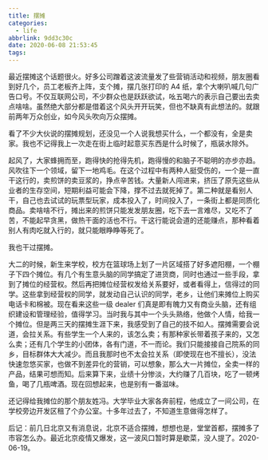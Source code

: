 ```yaml
---
title: 摆摊
categories:
  - life
abbrlink: 9dd3c30c
date: 2020-06-08 21:53:45
tags:
---
```


最近摆摊这个话题很火。好多公司蹭着这波流量发了些营销活动和视频，朋友圈看到好几个，员工老板齐上阵，支个摊，摆几张打印的 A4 纸，拿个大喇叭喊几句广告口号。不仅互联网公司，不少群众也是跃跃欲试，吆五喝六的表示自己要出去卖点啥啥。虽然绝大部分都是借着这个风头开开玩笑，但也不缺真有此想法的。就跟前两年万众创业，如今风头吹向万众摆摊。

看了不少大伙说的摆摊规划，还没见一个人说我想买什么，一个都没有，全是卖家。我也不记得我上一次走在街上临时起意买东西是什么时候了，瓶装水除外。

起风了，大家蜂拥而至，跑得快的抢得先机，跑得慢的和脑子不聪明的亦步亦趋。风吹往下一个领域，留下一地鸡毛。在这个过程中有两种人挺受伤的，一个是一直干这行的，卖煎饼的卖豆浆的，挣点辛苦钱。大量新人闯进来，挤压了原先这些从业者的生存空间，短期利益可能会下降，撑不过去就死掉了。第二种就是看别人干，自己也去试试的玩票型玩家，成本投入了，时间投入了，一条街上都是同质化商品。卖啥啥不行，摊出来的煎饼只能发发朋友圈，吃下去一言难尽，又吃不了苦，不能起早贪黑，做热干面的活也不行。干这行能说会道的还能赚点，那种看着别人有肉吃就入行的，就只能眼睁睁等死了。

我也干过摆摊。

大二的时候，新生来学校，校方在篮球场上划了一片区域搭了好多遮阳棚，一个棚子下四个摊位。有几个有生意头脑的同学搞定了进货商，同时也通过一些手段，拿到了摊位的经营权。然后再把摊位经营权发给关系要好，或者看得上，信得过的同学。这些拿到经营权的同学，就发动自己认识的同学，老乡，让他们来摊位上购买电话卡和棉被。现在看来这些一级 dealer 们真是即有魄力又有商业头脑，还有组织建设和管理经验，值得学习。当时我与其中一个头头熟络，他做个人情，给我一个摊位。但是两三天的摆摊生涯下来，我感受到了自己的技不如人。摆摊需要会说道，会拉关系。有些学生一个人来的，该怎么卖；有那种家长带着孩子来的，又怎么卖；还有几个学生的小团体，各有门道，不一而论。我们只能接接自己院系的同乡，目标群体大大减少。而且我那时也不太会拉关系（即使现在也不擅长），没法快速忽悠买家，也做不到差异化的营销，可以想象，那么大一片摊位，全卖一样的产品，结果可想而知。后来算下来，业绩十分惨淡，大约赚了几百块，吃了一顿烤鱼，喝了几瓶啤酒。现在回想起来，也是别有一番滋味。

还记得给我摊位的那个朋友姓冯。大学毕业大家各奔前程，他成立了一间公司，在学校旁边开发区租了个办公室。十多年过去了，不知道生意做得怎样了。

后记：前几日北京又有消息说，北京不适合摆摊，想想也是，堂堂首都，摆摊多了市容怎么办。最近北京疫情又爆发，这一波风口暂时算是歇菜，没人提了。2020-06-19。
